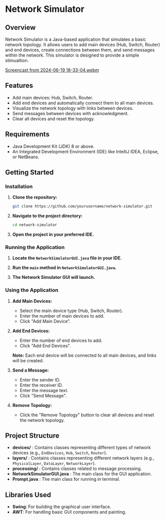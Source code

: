 # Network Simulator

## Overview

Network Simulator is a Java-based application that simulates a basic network topology. It allows users to add main devices (Hub, Switch, Router) and end devices, create connections between them, and send messages within the network. This simulator is designed to provide a simple stimualtion.

[Screencast from 2024-06-19 18-33-04.webm](https://github.com/imvinayak32/Network_Simulator/assets/131988601/d30d6761-d04f-4d06-9899-f9e1cc20c02e)

## Features

- Add main devices: Hub, Switch, Router.
- Add end devices and automatically connect them to all main devices.
- Visualize the network topology with links between devices.
- Send messages between devices with acknowledgment.
- Clear all devices and reset the topology.

## Requirements

- Java Development Kit (JDK) 8 or above.
- An Integrated Development Environment (IDE) like IntelliJ IDEA, Eclipse, or NetBeans.

## Getting Started

### Installation

1. **Clone the repository:**

    ```bash
    git clone https://github.com/yourusername/network-simulator.git
    ```

2. **Navigate to the project directory:**

    ```bash
    cd network-simulator
    ```

3. **Open the project in your preferred IDE.**

### Running the Application

1. **Locate the `NetworkSimulatorGUI.java` file in your IDE.**

2. **Run the `main` method in `NetworkSimulatorGUI.java`.**

3. **The Network Simulator GUI will launch.**

### Using the Application

1. **Add Main Devices:**

    - Select the main device type (Hub, Switch, Router).
    - Enter the number of main devices to add.
    - Click "Add Main Device".

2. **Add End Devices:**

    - Enter the number of end devices to add.
    - Click "Add End Devices".

    **Note:** Each end device will be connected to all main devices, and links will be created.

3. **Send a Message:**

    - Enter the sender ID.
    - Enter the receiver ID.
    - Enter the message text.
    - Click "Send Message".

4. **Remove Topology:**

    - Click the "Remove Topology" button to clear all devices and reset the network topology.

## Project Structure

  - **devices/** : Contains classes representing different types of network devices (e.g., `EndDevices`, `Hub`, `Switch`, `Router`).
  - **layers/** : Contains classes representing different network layers (e.g., `PhysicalLayer`, `DataLayer`, `NetworkLayer`).
  - **processing/** : Contains classes related to message processing.
  - **NetworkSimulatorGUI.java** : The main class for the GUI application.
  - **Prompt.java** : The main class for running in terminal.

## Libraries Used

- **Swing**: For building the graphical user interface.
- **AWT**: For handling basic GUI components and painting.
